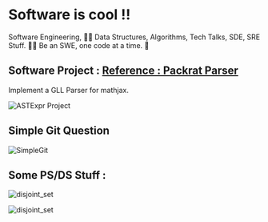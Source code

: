 # Software is cool !!
Software Engineering, 👨‍💻 Data Structures, Algorithms, Tech Talks, SDE, SRE Stuff. 🧑‍💻 Be an SWE, one code at a time. 🤪

## Software Project : [Reference : Packrat Parser](https://github.com/taocpp/PEGTL)

Implement a GLL Parser for mathjax.

![ASTExpr Project](https://raw.githubusercontent.com/codersguild/SWE/master/Code%20Project/exprclass.PNG)

## Simple Git Question 

![SimpleGit](https://raw.githubusercontent.com/codersguild/SWE/master/Design%20Discussions/Github%20Implementation.PNG)

## Some PS/DS Stuff : 

![disjoint_set](https://raw.githubusercontent.com/codersguild/SWE/master/Discussion%20Images/Assets/disjoint_set.png)

![disjoint_set](https://raw.githubusercontent.com/codersguild/SWE/master/Discussion%20Images/Assets/graph.png)
